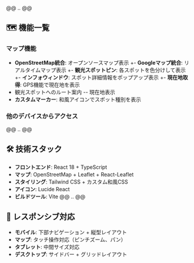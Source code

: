 @@ .. @@
 ## 🗺️ 機能一覧

 ### **マップ機能**
- **OpenStreetMap統合**: オープンソースマップ表示
+- **Googleマップ統合**: リアルタイムマップ表示
+- **観光スポットピン**: 各スポットを色分けして表示
+- **インフォウィンドウ**: スポット詳細情報をポップアップ表示
+- **現在地取得**: GPS機能で現在地を表示
 - 観光スポットへのルート案内
-- 現在地表示
- **カスタムマーカー**: 和風アイコンでスポット種別を表示
 ### **他のデバイスからアクセス**
@@ .. @@
 ## 🛠️ 技術スタック

 - **フロントエンド**: React 18 + TypeScript
- **マップ**: OpenStreetMap + Leaflet + React-Leaflet
 - **スタイリング**: Tailwind CSS + カスタム和風CSS
 - **アイコン**: Lucide React
 - **ビルドツール**: Vite
@@ .. @@
 ## 📱 レスポンシブ対応

 - **モバイル**: 下部ナビゲーション + 縦型レイアウト
- **マップ**: タッチ操作対応（ピンチズーム、パン）
 - **タブレット**: 中間サイズ対応
 - **デスクトップ**: サイドバー + グリッドレイアウト